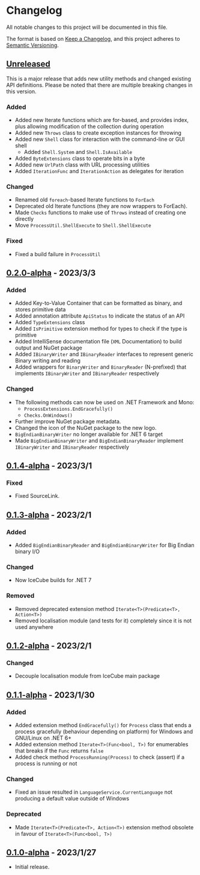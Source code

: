 # Changelog

All notable changes to this project will be documented in this file.

The format is based on [Keep a Changelog](https://keepachangelog.com/en/1.0.0/),
and this project adheres to [Semantic Versioning](https://semver.org/spec/v2.0.0.html).

## [Unreleased]

This is a major release that adds new utility methods and changed existing API definitions.
Please be noted that there are multiple breaking changes in this version.

### Added

- Added new Iterate functions which are for-based, and provides index, plus allowing modification of the collection during operation
- Added new `Throws` class to create exception instances for throwing
- Added new `Shell` class for interaction with the command-line or GUI shell
    - Added `Shell.System` and `Shell.IsAvailable`
- Added `ByteExtensions` class to operate bits in a byte
- Added new `UrlPath` class with URL processing utilities
- Added `IterationFunc` and `IterationAction` as delegates for iteration

### Changed

- Renamed old `foreach`-based Iterate functions to `ForEach`
- Deprecated old Iterate functions (they are now wrappers to ForEach).
- Made `Checks` functions to make use of `Throws` instead of creating one directly
- Move `ProcessUtil.ShellExecute` to `Shell.ShellExecute`

### Fixed

- Fixed a build failure in `ProcessUtil`

## [0.2.0-alpha] - 2023/3/3

### Added

- Added Key-to-Value Container that can be formatted as binary, and stores primitive data
- Added annotation attribute `ApiStatus` to indicate the status of an API
- Added `TypeExtensions` class
- Added `IsPrimitive` extension method for types to check if the type is primitive
- Added IntelliSense documentation file (`XML` Documentation) to build output and NuGet package
- Added `IBinaryWriter` and `IBinaryReader` interfaces to represent generic Binary writing and reading
- Added wrappers for `BinaryWriter` and `BinaryReader` (N-prefixed) that implements `IBinaryWriter` and `IBinaryReader` respectively 

### Changed

- The following methods can now be used on .NET Framework and Mono:
    - `ProcessExtensions.EndGracefully()`
    - `Checks.OnWindows()`
- Further improve NuGet package metadata.
- Changed the icon of the NuGet package to the new logo.
- `BigEndianBinaryWriter` no longer available for .NET 6 target
- Made `BigEndianBinaryWriter` and `BigEndianBinaryReader` implement `IBinaryWriter` and `IBinaryReader` respectively

## [0.1.4-alpha] - 2023/3/1

### Fixed

- Fixed SourceLink.

## [0.1.3-alpha] - 2023/2/1

### Added

- Added `BigEndianBinaryReader` and `BigEndianBinaryWriter` for Big Endian binary I/O

### Changed

- Now IceCube builds for .NET 7

### Removed

- Removed deprecated extension method `Iterate<T>(Predicate<T>, Action<T>)`
- Removed localisation module (and tests for it) completely since it is not used anywhere

## [0.1.2-alpha] - 2023/2/1

### Changed

- Decouple localisation module from IceCube main package

## [0.1.1-alpha] - 2023/1/30

### Added

- Added extension method `EndGracefully()` for `Process` class that ends a process gracefully
  (behaviour depending on platform) for Windows and GNU/Linux on .NET 6+
- Added extension method `Iterate<T>(Func<bool, T>)` for enumerables that breaks if the `Func` returns `false`
- Added check method `ProcessRunning(Process)` to check (assert) if a process is running or not

### Changed

- Fixed an issue resulted in `LanguageService.CurrentLanguage` not producing a default value outside of Windows

### Deprecated

- Made `Iterate<T>(Predicate<T>, Action<T>)` extension method obsolete in favour of `Iterate<T>(Func<bool, T>)`

## [0.1.0-alpha] - 2023/1/27

- Initial release.

[Unreleased]: https://codeberg.org/NexusKrop/IceCube/compare/v0.2.0-alpha...HEAD
[0.2.0-alpha]: https://codeberg.org/NexusKrop/IceCube/compare/v0.1.4-alpha...v0.2.0-alpha
[0.1.4-alpha]: https://codeberg.org/NexusKrop/IceCube/compare/v0.1.3-alpha...v0.1.4-alpha
[0.1.3-alpha]: https://codeberg.org/NexusKrop/IceCube/compare/v0.1.2-alpha...v0.1.3-alpha
[0.1.2-alpha]: https://codeberg.org/NexusKrop/IceCube/compare/v0.1.1-alpha...v0.1.2-alpha
[0.1.1-alpha]: https://codeberg.org/NexusKrop/IceCube/compare/v0.1.0-alpha...v0.1.1-alpha
[0.1.0-alpha]: https://codeberg.org/NexusKrop/IceCube/releases/tag/v0.1.0-alpha